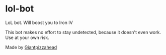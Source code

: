# lol-bot

LoL bot. Will boost you to Iron IV

This bot makes no effort to stay undetected, because it doesn't even work. Use at your own risk.

Made by <a href="https://github.com/Giantpizzahead">Giantpizzahead</a>